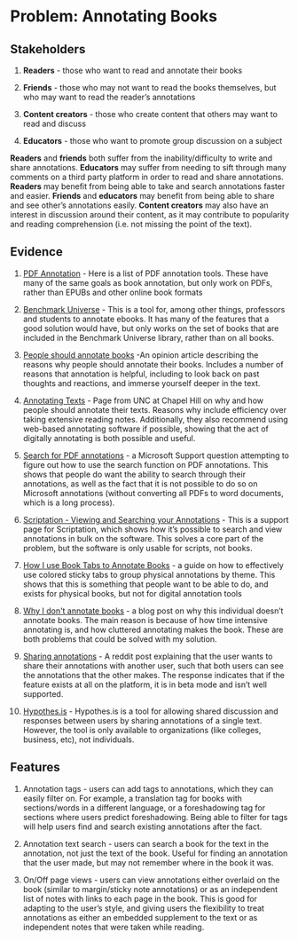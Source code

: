 # Problem: Annotating Books

## Stakeholders
1. **Readers** - those who want to read and annotate their books

2. **Friends** - those who may not want to read the books themselves, but who may want to read the reader’s annotations

3. **Content creators** - those who create content
that others may want to read and discuss

4. **Educators** - those who want to promote group discussion on a subject

**Readers** and **friends** both suffer from the inability/difficulty to write and share annotations. **Educators** may suffer from needing to sift through many comments on a third party platform in order to read and share annotations. **Readers** may benefit from being able to take and search annotations faster and easier. **Friends** and **educators** may benefit from being able to share and see other’s annotations easily. **Content creators** may also have an interest in discussion around their content, as it may contribute to popularity and reading comprehension (i.e. not missing the point of the text). 

## Evidence
1. [PDF Annotation](https://ruttl.com/blog/top-11-free-pdf-annotation-tools-your-ultimate-guide/) - Here is a list of PDF annotation tools. These have many of the same goals as book annotation, but only work on PDFs, rather than EPUBs and other online book formats

2. [Benchmark Universe](https://help.benchmarkuniverse.com/bubateacher/Content/Ebooks/Add%20ebook%20annotations.htm) - This is a tool for, among other things, professors and students to annotate ebooks. It has many of the features that a good solution would have, but only works on the set of books that are included in the Benchmark Universe library, rather than on all books. 

3. [People should annotate books](https://pepperdine-graphic.com/opinion-people-should-annotate-books-even-for-fun/) -An opinion article describing the reasons why people should annotate their books. Includes a number of reasons that annotation is helpful, including to look back on past thoughts and reactions, and immerse yourself deeper in the text.

4. [Annotating Texts](https://learningcenter.unc.edu/tips-and-tools/annotating-texts/) - Page from UNC at Chapel Hill on why and how people should annotate their texts. Reasons why include efficiency over taking extensive reading notes. Additionally, they also recommend using web-based annotating software if possible, showing that the act of digitally annotating is both possible and useful.

5. [Search for PDF annotations](https://learn.microsoft.com/en-us/answers/questions/2364947/search-function-for-pdf-annotations) - a Microsoft Support question attempting to figure out how to use the search function on PDF annotations. This shows that people do want the ability to search through their annotations, as well as the fact that it is not possible to do so on Microsoft annotations (without converting all PDFs to word documents, which is a long process). 

6. [Scriptation - Viewing and Searching your Annotations](https://help.scriptation.com/en/article/outline-viewing-and-searching-your-annotations-6opg9t/) -
 This is a support page for Scriptation, which shows how it’s possible to search and view annotations in bulk on the software. This solves a core part of the problem, but the software is only usable for scripts, not books.

7. [How I use Book Tabs to Annotate Books](https://foreverbookedup.com/how-to-use-book-tabs/) - a guide on how to effectively use colored sticky tabs to group physical annotations by theme. This shows that this is something that people want to be able to do, and exists for physical books, but not for digital annotation tools

8. [Why I don't annotate books](https://www.downthebookjar.com/bookish-friends/annotate-books/) - a blog post on why this individual doesn’t annotate books. The main reason is because of how time intensive annotating is, and how cluttered annotating makes the book. These are both problems that could be solved with my solution. 

9. [Sharing annotations](https://www.reddit.com/r/Calibre/comments/1i8c25e/is_there_a_way_to_share_annotations_between_two/) - A reddit post explaining that the user wants to share their annotations with another user, such that both users can see the annotations that the other makes. The response indicates that if the feature exists at all on the platform, it is in beta mode and isn’t well supported. 


10. [Hypothes.is](https://web.hypothes.is/) - Hypothes.is is a tool for allowing shared discussion and responses between users by sharing annotations of a single text. However, the tool is only available to organizations (like colleges, business, etc), not individuals. 


## Features

1. Annotation tags - users can add tags to annotations, which they can easily filter on. For example, a translation tag for books with sections/words in a different language, or a foreshadowing tag for sections where users predict foreshadowing. Being able to filter for tags will help users find and search existing annotations after the fact.

2. Annotation text search - users can search a book for the text in the annotation, not just the text of the book. Useful for finding an annotation that the user made, but may not remember where in the book it was. 

3. On/Off page views - users can view annotations either overlaid on the book (similar to margin/sticky note annotations) or as an independent list of notes with links to each page in the book. This is good for adapting to the user’s style, and giving users the flexibility to treat annotations as either an embedded supplement to the text or as independent notes that were taken while reading. 